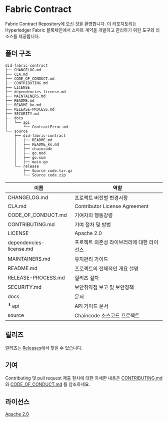 # Fabric Contract
Fabric Contract Repository에 오신 것을 환영합니다.
이 리포지토리는 Hyperledger Fabric 블록체인에서 스마트 계약을 개발하고 관리하기 위한 도구와 리소스를 제공합니다.

## 폴더 구조
```
did-fabric-contract
├── CHANGELOG.md
├── CLA.md
├── CODE_OF_CONDUCT.md
├── CONTRIBUTING.md
├── LICENSE
├── dependencies-license.md
├── MAINTAINERS.md
├── README.md
├── README_ko.md
├── RELEASE-PROCESS.md
├── SECURITY.md
├── docs
│   └── api
│       └── ContractError.md 
└── source
    ├── did-fabric-contract
    │   ├── README.md
    │   ├── README_ko.md
    │   ├── chaincode
    │   ├── go.mod
    │   ├── go.sum
    │   ├── main.go
    └── release
        ├── Source code.tar.gz
        └── Source code.zip
```

|  이름                      |              역할                          |
| -------------------------- | ------------------------------------------ |
| CHANGELOG.md               | 프로젝트 버전별 변경사항                   |
| CLA.md                     | Contributor License Agreement              |
| CODE_OF_CONDUCT.md         | 기여자의 행동강령                          |
| CONTRIBUTING.md            | 기여 절차 및 방법                          |
| LICENSE                    | Apache 2.0                                 |
| dependencies-license.md    | 프로젝트 의존성 라이브러리에 대한 라이선스 |
| MAINTAINERS.md             | 유지관리 가이드                            |
| README.md                  | 프로젝트의 전체적인 개요 설명              |
| RELEASE-PROCESS.md         | 릴리즈 절차                                |
| SECURITY.md                | 보안취약점 보고 및 보안정책                | 
| docs                       |   문서                                     |
| ┖ api                      |  API 가이드 문서                           |
| source                     | Chaincode 소스코드 프로젝트                | 

## 릴리즈
릴리즈는 [Releases](https://github.com/OmniOneID/did-fabric-contract/releases)에서 찾을 수 있습니다.

## 기여
Contributing 및 pull request 제출 절차에 대한 자세한 내용은 [CONTRIBUTING.md](CONTRIBUTING.md)와 [CODE_OF_CONDUCT.md](CODE_OF_CONDUCT.md) 를 참조하세요.

## 라이선스
[Apache 2.0](LICENSE)